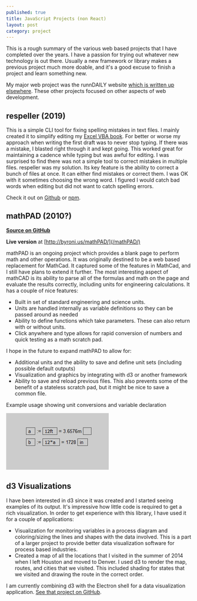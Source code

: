 ```yaml
---
published: true
title: JavaScript Projects (non React)
layout: post
category: project
---
```


This is a rough summary of the various web based projects that I have completed over the years. I have a passion for trying out whatever new technology is out there. Usually a new framework or library makes a previous project much more doable, and it's a good excuse to finish a project and learn something new.

My major web project was the runnDAILY website [which is written up elsewhere](/project/runndaily-portfolio-page/). These other projects focused on other aspects of web development.

## respeller (2019)

This is a simple CLI tool for fixing spelling mistakes in text files. I mainly created it to simplify editing my [Excel VBA book](/projects/excel-vba-book). For better or worse my approach when writing the first draft was to never stop typing. If there was a mistake, I blasted right through it and kept going. This worked great for maintaining a cadence while typing but was awful for editing. I was surprised to find there was not a simple tool to correct mistakes in multiple files. respeller was my solution. Its key feature is the ability to correct a bunch of files at once. It can either find mistakes or correct them. I was OK with it sometimes choosing the wrong word. I figured I would catch bad words when editing but did not want to catch spelling errors.

Check it out on [Github](https://github.com/byronwall/respeller) or [npm](https://www.npmjs.com/package/respeller).

## mathPAD (2010?)

[**Source on GitHub**](https://github.com/byronwall/mathPAD)

**Live version** at [http://byroni.us/mathPAD/](/mathPAD/)

mathPAD is an ongoing project which provides a blank page to perform math and other operations. It was originally destined to be a web based replacement for MathCad. It captured some of the features in MathCad, and I still have plans to extend it further. The most interesting aspect of mathCAD is its ability to parse all of the formulas and math on the page and evaluate the results correctly, including units for engineering calculations. It has a couple of nice features:

- Built in set of standard engineering and science units.
- Units are handled internally as variable definitions so they can be passed around as needed
- Ability to define functions which take parameters. These can also return with or without units.
- Click anywhere and type allows for rapid conversion of numbers and quick testing as a math scratch pad.

I hope in the future to expand mathPAD to allow for:

- Additional units and the ability to save and define unit sets (including possible default outputs)
- Visualization and graphics by integrating with d3 or another framework
- Ability to save and reload previous files. This also prevents some of the benefit of a stateless scratch pad, but it might be nice to save a common file.

Example usage showing unit conversions and variable declaration

![Example](/images/posts/mathpad.png)

## d3 Visualizations

I have been interested in d3 since it was created and I started seeing examples of its output. It's impressive how little code is required to get a rich visualization. In order to get experience with this library, I have used it for a couple of applications:

- Visualization for monitoring variables in a process diagram and coloring/sizing the lines and shapes with the data involved. This is a part of a larger project to provide better data visualization software for process based industries.
- Created a map of all the locations that I visited in the summer of 2014 when I left Houston and moved to Denver. I used d3 to render the map, routes, and cities that we visited. This included shading for states that we visited and drawing the route in the correct order.

I am currently combining d3 with the Electron shell for a data visualization application. [See that project on GitHub](https://github.com/byronwall/data-viz-electron).
